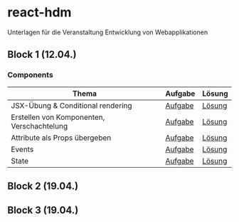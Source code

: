 # react-hdm
Unterlagen für die Veranstaltung Entwicklung von Webapplikationen


## Block 1 (12.04.)

### Components

| Thema | Aufgabe | Lösung |
|-|-|-|
| JSX-Übung & Conditional rendering | [Aufgabe](https://jsfiddle.net/Valioesi/yzd2b3az/) | [Lösung](https://jsfiddle.net/Valioesi/2046oeh9/) |
| Erstellen von Komponenten, Verschachtelung | [Aufgabe](https://jsfiddle.net/waalzer/gvLy3mos/) | [Lösung](https://jsfiddle.net/waalzer/027yuLL9/) |
| Attribute als Props übergeben | [Aufgabe](https://jsfiddle.net/waalzer/yckvt9xn/) | [Lösung](https://jsfiddle.net/waalzer/udp0s8ma/) |
| Events | [Aufgabe](https://jsfiddle.net/joegas/9o90yyh7/) | [Lösung](https://jsfiddle.net/joegas/9o90yyh7/) |
| State  | [Aufgabe](https://jsfiddle.net/joegas/9o90yyh7/) | [Lösung](https://jsfiddle.net/joegas/kwwo9gLd/) |

## Block 2 (19.04.)

## Block 3 (19.04.)
